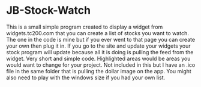 # JB-Stock-Watch
This is a small simple program created to display a widget from widgets.tc200.com that you can create a list of stocks you want to watch. The one in the code is mine but if you ever went to that page you can create your own then plug it in. If you go to the site and update your widgets your stock program will update because all it is doing is pulling the feed from the widget. Very short and simple code. Highlighted areas would be areas you would want to change for your project.  Not included in this but I have an .ico file in the same folder that is pulling the dollar image on the app. You might also need to play with the windows size if you had your own list.
